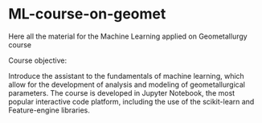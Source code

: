 # ML-course-on-geomet
Here all the material for the Machine Learning applied on Geometallurgy course

Course objective:

Introduce the assistant to the fundamentals of machine learning, which allow for the development of analysis and modeling of geometallurgical parameters.
The course is developed in Jupyter Notebook, the most popular interactive code platform, including the use of the scikit-learn and Feature-engine libraries.
